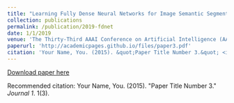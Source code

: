 ```yaml
---
title: "Learning Fully Dense Neural Networks for Image Semantic Segmentation"
collection: publications
permalink: /publication/2019-fdnet
date: 1/1/2019
venue: 'The Thirty-Third AAAI Conference on Artificial Intelligence (AAAI-19)'
paperurl: 'http://academicpages.github.io/files/paper3.pdf'
citation: 'Your Name, You. (2015). &quot;Paper Title Number 3.&quot; <i>Journal 1</i>. 1(3).'
---
```


<a href='http://academicpages.github.io/files/paper3.pdf'>Download paper here</a>

Recommended citation: Your Name, You. (2015). "Paper Title Number 3." <i>Journal 1</i>. 1(3).